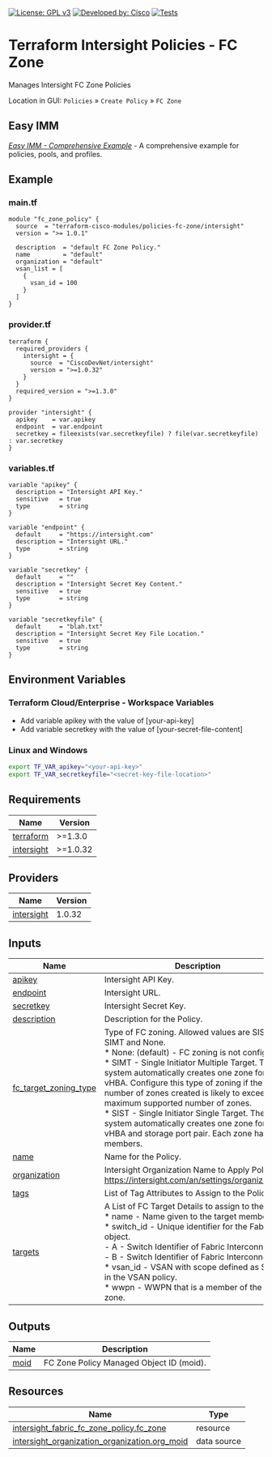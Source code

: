 <!-- BEGIN_TF_DOCS -->
[![License: GPL v3](https://img.shields.io/badge/License-GPLv3-blue.svg)](https://www.gnu.org/licenses/gpl-3.0)
[![Developed by: Cisco](https://img.shields.io/badge/Developed%20by-Cisco-blue)](https://developer.cisco.com)
[![Tests](https://github.com/terraform-cisco-modules/terraform-intersight-policies-fc-zone/actions/workflows/terratest.yml/badge.svg)](https://github.com/terraform-cisco-modules/terraform-intersight-policies-fc-zone/actions/workflows/terratest.yml)

# Terraform Intersight Policies - FC Zone
Manages Intersight FC Zone Policies

Location in GUI:
`Policies` » `Create Policy` » `FC Zone`

## Easy IMM

[*Easy IMM - Comprehensive Example*](https://github.com/terraform-cisco-modules/easy-imm-comprehensive-example) - A comprehensive example for policies, pools, and profiles.

## Example

### main.tf
```hcl
module "fc_zone_policy" {
  source  = "terraform-cisco-modules/policies-fc-zone/intersight"
  version = ">= 1.0.1"

  description  = "default FC Zone Policy."
  name         = "default"
  organization = "default"
  vsan_list = [
    {
      vsan_id = 100
    }
  ]
}
```

### provider.tf
```hcl
terraform {
  required_providers {
    intersight = {
      source  = "CiscoDevNet/intersight"
      version = ">=1.0.32"
    }
  }
  required_version = ">=1.3.0"
}

provider "intersight" {
  apikey    = var.apikey
  endpoint  = var.endpoint
  secretkey = fileexists(var.secretkeyfile) ? file(var.secretkeyfile) : var.secretkey
}
```

### variables.tf
```hcl
variable "apikey" {
  description = "Intersight API Key."
  sensitive   = true
  type        = string
}

variable "endpoint" {
  default     = "https://intersight.com"
  description = "Intersight URL."
  type        = string
}

variable "secretkey" {
  default     = ""
  description = "Intersight Secret Key Content."
  sensitive   = true
  type        = string
}

variable "secretkeyfile" {
  default     = "blah.txt"
  description = "Intersight Secret Key File Location."
  sensitive   = true
  type        = string
}
```

## Environment Variables

### Terraform Cloud/Enterprise - Workspace Variables
- Add variable apikey with the value of [your-api-key]
- Add variable secretkey with the value of [your-secret-file-content]

### Linux and Windows
```bash
export TF_VAR_apikey="<your-api-key>"
export TF_VAR_secretkeyfile="<secret-key-file-location>"
```

## Requirements

| Name | Version |
|------|---------|
| <a name="requirement_terraform"></a> [terraform](#requirement\_terraform) | >=1.3.0 |
| <a name="requirement_intersight"></a> [intersight](#requirement\_intersight) | >=1.0.32 |
## Providers

| Name | Version |
|------|---------|
| <a name="provider_intersight"></a> [intersight](#provider\_intersight) | 1.0.32 |
## Inputs

| Name | Description | Type | Default | Required |
|------|-------------|------|---------|:--------:|
| <a name="input_apikey"></a> [apikey](#input\_apikey) | Intersight API Key. | `string` | n/a | yes |
| <a name="input_endpoint"></a> [endpoint](#input\_endpoint) | Intersight URL. | `string` | `"https://intersight.com"` | no |
| <a name="input_secretkey"></a> [secretkey](#input\_secretkey) | Intersight Secret Key. | `string` | n/a | yes |
| <a name="input_description"></a> [description](#input\_description) | Description for the Policy. | `string` | `""` | no |
| <a name="input_fc_target_zoning_type"></a> [fc\_target\_zoning\_type](#input\_fc\_target\_zoning\_type) | Type of FC zoning. Allowed values are SIST, SIMT and None.<br>* None: (default) - FC zoning is not configured.<br>* SIMT - Single Initiator Multiple Target.  The system automatically creates one zone for each vHBA. Configure this type of zoning if the number of zones created is likely to exceed the maximum supported number of zones.<br>* SIST - Single Initiator Single Target.  The system automatically creates one zone for each vHBA and storage port pair. Each zone has two members. | `string` | `"None"` | no |
| <a name="input_name"></a> [name](#input\_name) | Name for the Policy. | `string` | `"default"` | no |
| <a name="input_organization"></a> [organization](#input\_organization) | Intersight Organization Name to Apply Policy to.  https://intersight.com/an/settings/organizations/. | `string` | `"default"` | no |
| <a name="input_tags"></a> [tags](#input\_tags) | List of Tag Attributes to Assign to the Policy. | `list(map(string))` | `[]` | no |
| <a name="input_targets"></a> [targets](#input\_targets) | A List of FC Target Details to assign to the Policy<br>* name - Name given to the target member.<br>* switch\_id - Unique identifier for the Fabric object.<br>  - A - Switch Identifier of Fabric Interconnect A.<br>  - B - Switch Identifier of Fabric Interconnect B.<br>* vsan\_id - VSAN with scope defined as Storage in the VSAN policy.<br>* wwpn - WWPN that is a member of the FC zone. | <pre>list(object(<br>    {<br>      name      = string<br>      switch_id = string<br>      vsan_id   = number<br>      wwpn      = string<br>    }<br>  ))</pre> | `[]` | no |
## Outputs

| Name | Description |
|------|-------------|
| <a name="output_moid"></a> [moid](#output\_moid) | FC Zone Policy Managed Object ID (moid). |
## Resources

| Name | Type |
|------|------|
| [intersight_fabric_fc_zone_policy.fc_zone](https://registry.terraform.io/providers/CiscoDevNet/intersight/latest/docs/resources/fabric_fc_zone_policy) | resource |
| [intersight_organization_organization.org_moid](https://registry.terraform.io/providers/CiscoDevNet/intersight/latest/docs/data-sources/organization_organization) | data source |
<!-- END_TF_DOCS -->